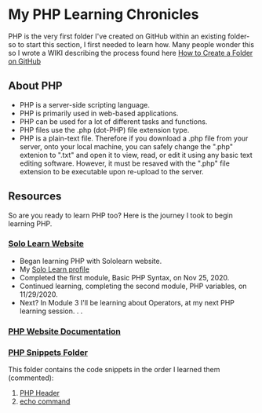 # My PHP Learning Chronicles

PHP is the very first folder I've created on GitHub within an existing folder-so to start this section, I first needed to learn how.  Many people wonder this so I wrote a WIKI describing the process found here [How to Create a Folder on GitHub](https://github.com/EO4wellness/T-I-L/wiki/GitHub#create-a-folder)


## About PHP 
* PHP is a server-side scripting language. 
* PHP is primarily used in web-based applications. 
* PHP can be used for a lot of different tasks and functions. 
* PHP files use the .php (dot-PHP) file extension type. 
* PHP is a plain-text file. Therefore if you download a .php file from your server, onto your local machine, you can safely change the ".php" extenion to ".txt" and open it to view, read, or edit it using any basic text editing software. However, it must be resaved with the ".php" file extension to be executable upon re-upload to the server. 

## Resources 
So are you ready to learn PHP too?  Here is the journey I took to begin learning PHP. 
<br>
### [Solo Learn Website](https://www.sololearn.com/Play/PHP)
* Began learning PHP with Sololearn website. 
* My [Solo Learn profile](https://www.sololearn.com/Profile/15619122)
* Completed the first module, Basic PHP Syntax, on Nov 25, 2020. 
* Continued learning, completing the second module, PHP variables, on 11/29/2020.
* Next?  In Module 3 I'll be learning about Operators, at my next PHP learning session. . . 

### [PHP Website Documentation](https://www.php.net/)

### [PHP Snippets Folder](https://github.com/EO4wellness/T-I-L/blob/main/PHP)
This folder contains the code snippets in the order I learned them (commented): 
1. [PHP Header](https://github.com/EO4wellness/T-I-L/blob/main/PHP/php-heading.php)
2. [echo command](https://github.com/EO4wellness/T-I-L/blob/main/PHP/echo.php)

